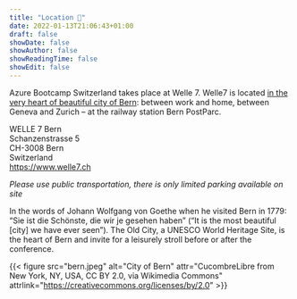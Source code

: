 ```yaml
---
title: "Location 🚊"
date: 2022-01-13T21:06:43+01:00
draft: false
showDate: false
showAuthor: false
showReadingTime: false
showEdit: false
---
```


Azure Bootcamp Switzerland takes place at Welle 7. Welle7 is located [in the very heart of beautiful city of Bern](https://goo.gl/maps/4ywbjsd14bSvqnaF7): between work and home, between Geneva and Zurich – at the railway station Bern PostParc.

WELLE 7 Bern  
Schanzenstrasse 5  
CH-3008 Bern  
Switzerland  
https://www.welle7.ch

*Please use public transportation, there is only limited parking available on site*

In the words of Johann Wolfgang von Goethe when he visited Bern in 1779: “Sie ist die Schönste, die wir je gesehen haben” (“It is the most beautiful [city] we have ever seen”). The Old City, a UNESCO World Heritage Site, is the heart of Bern and invite for a leisurely stroll before or after the conference.

{{< figure src="bern.jpeg" alt="City of Bern" attr="CucombreLibre from New York, NY, USA, CC BY 2.0, via Wikimedia Commons" attrlink="https://creativecommons.org/licenses/by/2.0" >}}

<!-- <iframe src="https://www.google.com/maps/embed?pb=!1m18!1m12!1m3!1d2723.69797789442!2d7.434133151972334!3d46.94797477904398!2m3!1f0!2f0!3f0!3m2!1i1024!2i768!4f13.1!3m3!1m2!1s0x478e39b957c1b761%3A0x9f8cdd62b0f3dc06!2sWelle%207%2C%20Schanzenstrasse%205%2C%203008%20Bern!5e0!3m2!1sen!2sch!4v1642104959833!5m2!1sen!2sch" width="600" height="450" style="border:0;" allowfullscreen="" loading="lazy"></iframe> -->

